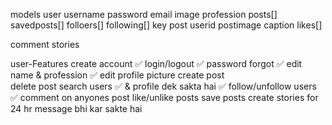 models
 user
   username 
   password
   email
   image
   profession
   posts[]
   savedposts[]
   folloers[]
   following[]
   key 
 post
   userid
   postimage
   caption
   likes[]


 comment
 stories



user-Features
  create account ✅
  login/logout   ✅
  password forgot ✅
  edit name & profession  ✅
  edit profile picture
  create post  
  delete post
  search users ✅ & profile dek sakta hai ✅
  follow/unfollow users  ✅
  comment on anyones post
  like/unlike posts
  save posts
  create stories for 24 hr
  message bhi kar sakte hai 
  



